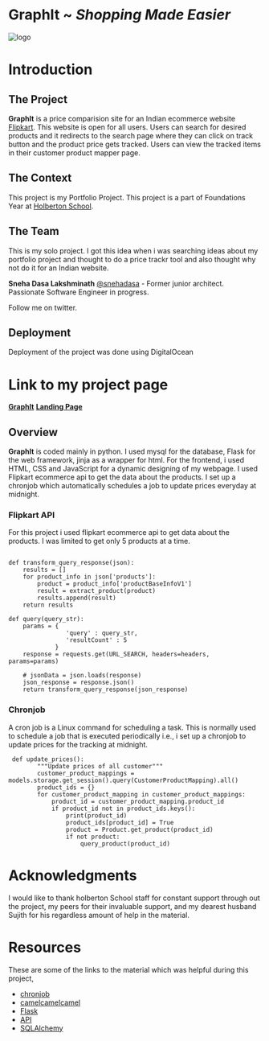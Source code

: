 # GraphIt ~ *Shopping Made Easier*

![logo](https://datavizcatalogue.com/methods/images/top_images/area_graph.png)

# Introduction

## The Project

**GraphIt** is a price comparision site for an Indian ecommerce website [Flipkart](https://www.flipkart.com/). This website is open for all users. Users can search for desired products and it redirects to the search page where they can click on track button and the product price gets tracked. Users can view the tracked items in their customer product mapper page.

## The Context
This project is my Portfolio Project. This project is a part of Foundations Year at [Holberton School](https://www.holbertonschool.com/).

## The Team

This is my solo project. I got this idea when i was searching ideas about my portfolio project and thought to do a price trackr tool and also thought why not do it for an Indian website.

**Sneha Dasa Lakshminath** [@snehadasa](https://twitter.com/DasaSneha) - Former junior architect. Passionate Software Engineer in progress.

Follow me on twitter.

## Deployment
Deployment of the project was done using DigitalOcean
# Link to my project page
[**GraphIt**](http://157.245.224.55:5000/)
[**Landing Page**](https://snehadasa.github.io/Graphit/)

## Overview
**GraphIt** is coded mainly in python. I used mysql for the database, Flask for the web framework, jinja as a wrapper for html. For the frontend, i used HTML, CSS and JavaScript for a dynamic designing of my webpage. I used Flipkart ecommerce api to get the data about the products. I set up a chronjob which automatically schedules a job to update prices everyday at midnight.

### Flipkart API
For this project i used flipkart ecommerce api to get data about the products. I was limited to get only 5 products at a time. 

```

def transform_query_response(json):
    results = []
    for product_info in json['products']:
        product = product_info['productBaseInfoV1']
        result = extract_product(product)
        results.append(result)
    return results

def query(query_str):
    params = {
                'query' : query_str,
                'resultCount' : 5
             }
    response = requests.get(URL_SEARCH, headers=headers, params=params)

    # jsonData = json.loads(response)
    json_response = response.json()
    return transform_query_response(json_response)
```

### Chronjob
A cron job is a Linux command for scheduling a task. This is normally used to schedule a job that is executed periodically i.e., i set up a chronjob to update prices for the tracking at midnight.

```
 def update_prices():
        """Update prices of all customer"""
        customer_product_mappings = models.storage.get_session().query(CustomerProductMapping).all()
        product_ids = {}
        for customer_product_mapping in customer_product_mappings:
            product_id = customer_product_mapping.product_id
            if product_id not in product_ids.keys():
                print(product_id)
                product_ids[product_id] = True
                product = Product.get_product(product_id)
                if not product:
                    query_product(product_id)
```

# Acknowledgments

I would like to thank holberton School staff for constant support through out the project, my peers for their invaluable support, and my dearest husband Sujith for his regardless amount of help in the material.

# Resources

These are some of the links to the material which was helpful during this project,

* [chronjob](https://www.taniarascia.com/setting-up-a-basic-cron-job-in-linux/)
* [camelcamelcamel](https://camelcamelcamel.com/)
* [Flask](https://realpython.com/tutorials/flask/)
* [API](https://www.dataquest.io/blog/python-api-tutorial/)
* [SQLAlchemy](https://www.sqlalchemy.org/)
